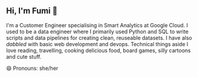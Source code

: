 ## Hi, I'm Fumi 👋

I'm a Customer Engineer specialising in Smart Analytics at Google Cloud. I used to be a data engineer where I primarily used Python and SQL to write scripts and data pipelines for creating clean, reuseable datasets. I have also _dabbled_ with basic web development and devops. Technical things aside I love reading, travelling, cooking delicious food, board games, silly cartoons and cute stuff.

😄 Pronouns: she/her

<!--
**flingmycow/flingmycow** is a ✨ _special_ ✨ repository because its `README.md` (this file) appears on your GitHub profile.

Here are some ideas to get you started:

- 🔭 I’m currently working on ...
- 🌱 I’m currently learning ...
- 👯 I’m looking to collaborate on ...
- 🤔 I’m looking for help with ...
- 💬 Ask me about ...
- 📫 How to reach me: ...
- 😄 Pronouns: ...
- ⚡ Fun fact: ...
-->
